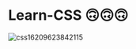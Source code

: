 # Learn-CSS 🙃🙃🙃
![css16209623842115](https://user-images.githubusercontent.com/86103959/203509291-50e8bee3-ef1e-4952-b9f3-4834b9a4affb.jpeg)
